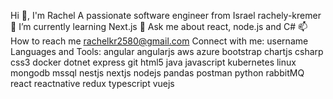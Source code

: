 Hi 👋, I'm Rachel
A passionate software engineer from Israel
rachely-kremer
🌱 I’m currently learning Next.js
💬 Ask me about react, node.js and C#
📫 How to reach me rachelkr2580@gmail.com
Connect with me:
username
Languages and Tools:
angular
angularjs
aws
azure
bootstrap
chartjs
csharp
css3
docker
dotnet
express
git
html5
java
javascript
kubernetes
linux
mongodb
mssql
nestjs
nextjs
nodejs
pandas
postman
python
rabbitMQ
react
reactnative
redux
typescript
vuejs
